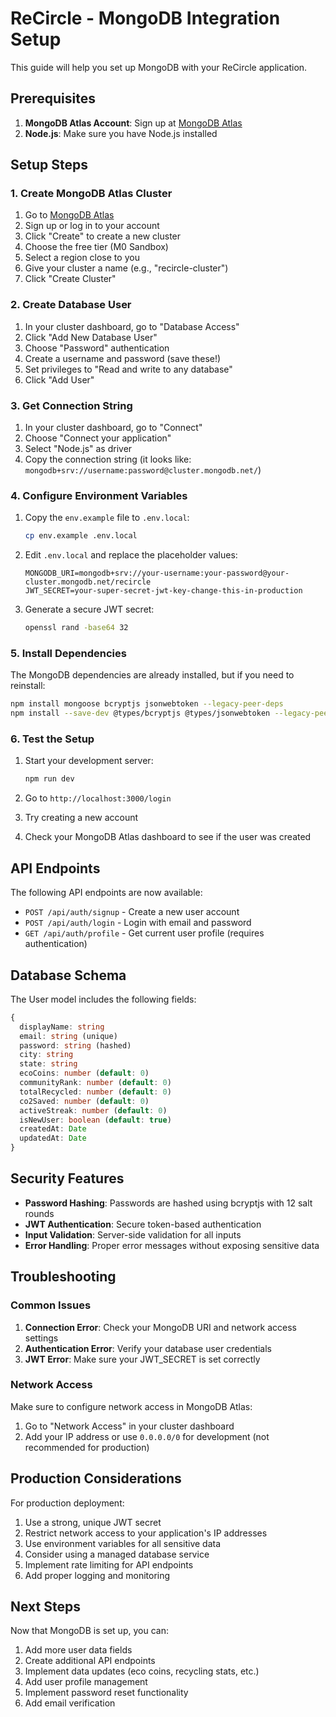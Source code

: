 # ReCircle - MongoDB Integration Setup

This guide will help you set up MongoDB with your ReCircle application.

## Prerequisites

1. **MongoDB Atlas Account**: Sign up at [MongoDB Atlas](https://cloud.mongodb.com/)
2. **Node.js**: Make sure you have Node.js installed

## Setup Steps

### 1. Create MongoDB Atlas Cluster

1. Go to [MongoDB Atlas](https://cloud.mongodb.com/)
2. Sign up or log in to your account
3. Click "Create" to create a new cluster
4. Choose the free tier (M0 Sandbox)
5. Select a region close to you
6. Give your cluster a name (e.g., "recircle-cluster")
7. Click "Create Cluster"

### 2. Create Database User

1. In your cluster dashboard, go to "Database Access"
2. Click "Add New Database User"
3. Choose "Password" authentication
4. Create a username and password (save these!)
5. Set privileges to "Read and write to any database"
6. Click "Add User"

### 3. Get Connection String

1. In your cluster dashboard, go to "Connect"
2. Choose "Connect your application"
3. Select "Node.js" as driver
4. Copy the connection string (it looks like: `mongodb+srv://username:password@cluster.mongodb.net/`)

### 4. Configure Environment Variables

1. Copy the `env.example` file to `.env.local`:
   ```bash
   cp env.example .env.local
   ```

2. Edit `.env.local` and replace the placeholder values:
   ```env
   MONGODB_URI=mongodb+srv://your-username:your-password@your-cluster.mongodb.net/recircle
   JWT_SECRET=your-super-secret-jwt-key-change-this-in-production
   ```

3. Generate a secure JWT secret:
   ```bash
   openssl rand -base64 32
   ```

### 5. Install Dependencies

The MongoDB dependencies are already installed, but if you need to reinstall:

```bash
npm install mongoose bcryptjs jsonwebtoken --legacy-peer-deps
npm install --save-dev @types/bcryptjs @types/jsonwebtoken --legacy-peer-deps
```

### 6. Test the Setup

1. Start your development server:
   ```bash
   npm run dev
   ```

2. Go to `http://localhost:3000/login`
3. Try creating a new account
4. Check your MongoDB Atlas dashboard to see if the user was created

## API Endpoints

The following API endpoints are now available:

- `POST /api/auth/signup` - Create a new user account
- `POST /api/auth/login` - Login with email and password
- `GET /api/auth/profile` - Get current user profile (requires authentication)

## Database Schema

The User model includes the following fields:

```typescript
{
  displayName: string
  email: string (unique)
  password: string (hashed)
  city: string
  state: string
  ecoCoins: number (default: 0)
  communityRank: number (default: 0)
  totalRecycled: number (default: 0)
  co2Saved: number (default: 0)
  activeStreak: number (default: 0)
  isNewUser: boolean (default: true)
  createdAt: Date
  updatedAt: Date
}
```

## Security Features

- **Password Hashing**: Passwords are hashed using bcryptjs with 12 salt rounds
- **JWT Authentication**: Secure token-based authentication
- **Input Validation**: Server-side validation for all inputs
- **Error Handling**: Proper error messages without exposing sensitive data

## Troubleshooting

### Common Issues

1. **Connection Error**: Check your MongoDB URI and network access settings
2. **Authentication Error**: Verify your database user credentials
3. **JWT Error**: Make sure your JWT_SECRET is set correctly

### Network Access

Make sure to configure network access in MongoDB Atlas:
1. Go to "Network Access" in your cluster dashboard
2. Add your IP address or use `0.0.0.0/0` for development (not recommended for production)

## Production Considerations

For production deployment:

1. Use a strong, unique JWT secret
2. Restrict network access to your application's IP addresses
3. Use environment variables for all sensitive data
4. Consider using a managed database service
5. Implement rate limiting for API endpoints
6. Add proper logging and monitoring

## Next Steps

Now that MongoDB is set up, you can:

1. Add more user data fields
2. Create additional API endpoints
3. Implement data updates (eco coins, recycling stats, etc.)
4. Add user profile management
5. Implement password reset functionality
6. Add email verification
